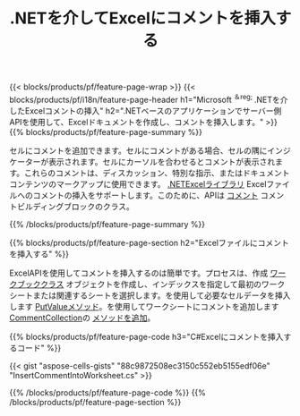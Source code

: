 ﻿---
title: .NETを介してExcelにコメントを挿入する
url: /ja/net/comment/
description: .NETライブラリを使用してMicrosoftExcelファイルにコメントを挿入する方法を示すC#ソースコード。 
---
{{< blocks/products/pf/feature-page-wrap >}}
{{< blocks/products/pf/i18n/feature-page-header h1="Microsoft <sup>＆reg; </sup>.NETを介したExcelコメントの挿入" h2=".NETベースのアプリケーションでサーバー側APIを使用して、Excelドキュメントを作成し、コメントを挿入します。" >}}
{{% blocks/products/pf/feature-page-summary %}}

セルにコメントを追加できます。セルにコメントがある場合、セルの隅にインジケーターが表示されます。セルにカーソルを合わせるとコメントが表示されます。これらのコメントは、ディスカッション、特別な指示、またはドキュメントコンテンツのマークアップに使用できます。 [.NETExcelライブラリ](/cells/net/) Excelファイルへのコメントの挿入をサポートします。このために、APIは [コメント](https://apireference.aspose.com/cells/net/aspose.cells/comment) コメントビルディングブロックのクラス。

{{% /blocks/products/pf/feature-page-summary %}}

{{% blocks/products/pf/feature-page-section h2="Excelファイルにコメントを挿入する" %}}

ExcelAPIを使用してコメントを挿入するのは簡単です。プロセスは、作成 [ワークブッククラス](https://apireference.aspose.com/cells/net/aspose.cells/workbook) オブジェクトを作成し、インデックスを指定して最初のワークシートまたは関連するシートを選択します。を使用して必要なセルデータを挿入します [PutValueメソッド](https://apireference.aspose.com/cells/net/aspose.cells/cell/methods/putvalue/index)。を使用してワークシートにコメントを追加します [CommentCollection](https://apireference.aspose.com/cells/net/aspose.cells/commentcollection)の [メソッドを追加](https://apireference.aspose.com/cells/net/aspose.cells.commentcollection/add/methods/1)。

{{% blocks/products/pf/feature-page-code h3="C#Excelにコメントを挿入するコード" %}}

{{< gist "aspose-cells-gists" "88c9872508ec3150c552eb5155edf06e" "InsertCommentIntoWorksheet.cs" >}}

{{% /blocks/products/pf/feature-page-code %}}
{{% /blocks/products/pf/feature-page-section %}}
